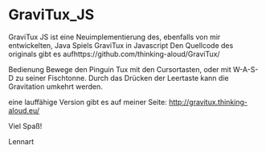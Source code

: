 GraviTux_JS
===========

GraviTux JS ist eine Neuimplementierung des, ebenfalls von mir entwickelten, Java Spiels GraviTux in Javascript
                Den Quellcode des originals gibt es aufhttps://github.com/thinking-aloud/GraviTux/
	
Bedienung
Bewege den Pinguin Tux mit den Cursortasten, oder mit W-A-S-D zu seiner Fischtonne.
Durch das Drücken der Leertaste kann die Gravitation umkehrt werden.

eine lauffähige Version gibt es auf meiner Seite: http://gravitux.thinking-aloud.eu/

Viel Spaß!

Lennart
